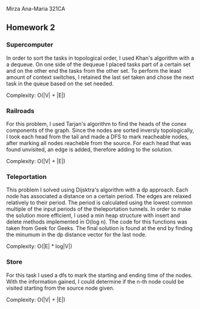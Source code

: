 Mirza Ana-Maria
321CA

## Homework 2

### Supercomputer
In order to sort the tasks in topological order, I used Khan's algorithm with a
a dequeue. On one side of the dequeue I placed tasks part of a certain set and
on the other end the tasks from the other set. To perform the least amount of
context switches, I retained the last set taken and chose the next task in the
queue based on the set needed.

Complexity: O(|V| + |E|)

### Railroads
For this problem, I used Tarjan's algorithm to find the heads of the conex
components of the graph. Since the nodes are sorted inversly topologically,
I took each head from the tail and made a DFS to mark reacheable nodes,
after marking all nodes reacheble from the source. For each head that
was found unvisited, an edge is added, therefore adding to the solution.

Complexity: O(|V| + |E|)

### Teleportation
This problem I solved using Dijsktra's algorithm with a dp approach. Each node
has associated a distance on a certain period. The edges are relaxed relatively
to their period. The period is calculated using the lowest common multiple of
the input periods of the theleportation tunnels. In order to make the solution
more efficient, I used a min heap structure with insert and delete methods
implemented in O(log n). The code for this functions was taken from Geek for
Geeks. The final solution is found at the end by finding the minumum in the dp
distance vector for the last node.

Complexity: O(|E| * log|V|) 

### Store
For this task I used a dfs to mark the starting and ending time of the nodes.
With the information gained, I could determine if the n-th node could be visited
starting from the source node given.

Complexity: O(|V| + |E|)
